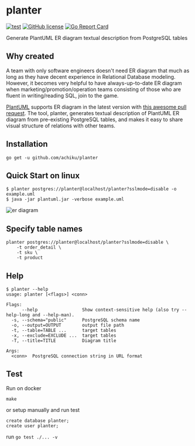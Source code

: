 # planter

[![test](https://github.com/achiku/planter/actions/workflows/test.yml/badge.svg)](https://github.com/achiku/planter/actions/workflows/test.yml)
[![GitHub license](https://img.shields.io/badge/license-MIT-blue.svg)](https://raw.githubusercontent.com/achiku/planter/master/LICENSE)
[![Go Report Card](https://goreportcard.com/badge/github.com/achiku/planter)](https://goreportcard.com/report/github.com/achiku/planter)

Generate PlantUML ER diagram textual description from PostgreSQL tables


## Why created

A team with only software engineers doesn't need ER diagram that much as long as they have decent experience in Relational Database modeling. However, it becomes very helpful to have always-up-to-date ER diagram when marketing/promotion/operation teams consisting of those who are fluent in writing/reading SQL, join to the game.

[PlantUML](http://plantuml.com/) supports ER diagram in the latest version with [this awesome pull request](https://github.com/plantuml/plantuml/pull/31). The tool, planter, generates textual description of PlantUML ER diagram from pre-existing PostgreSQL tables, and makes it easy to share visual structure of relations with other teams.


## Installation

```
go get -u github.com/achiku/planter
```

## Quick Start on linux

```
$ planter postgres://planter@localhost/planter?sslmode=disable -o example.uml
$ java -jar plantuml.jar -verbose example.uml
```




![er diagram](./example/example_gen.png)


## Specify table names

```
planter postgres://planter@localhost/planter?sslmode=disable \ 
    -t order_detail \
    -t sku \
    -t product
```


## Help

```
$ planter --help
usage: planter [<flags>] <conn>

Flags:
      --help                 Show context-sensitive help (also try --help-long and --help-man).
  -s, --schema="public"      PostgreSQL schema name
  -o, --output=OUTPUT        output file path
  -t, --table=TABLE ...      target tables
  -x, --exclude=EXCLUDE ...  target tables
  -T, --title=TITLE          Diagram title

Args:
  <conn>  PostgreSQL connection string in URL format
```


## Test

Run on docker

```
make
```

or setup manually and run test

```
create database planter;
create user planter;
```

run `go test ./... -v`
